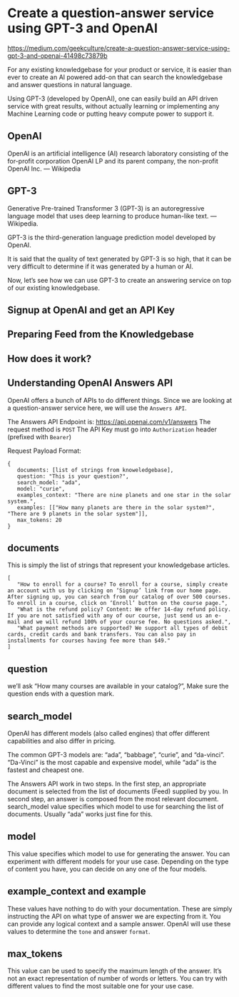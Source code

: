 Create a question-answer service using GPT-3 and OpenAI
=======================================================

https://medium.com/geekculture/create-a-question-answer-service-using-gpt-3-and-openai-41498c73879b

For any existing knowledgebase for your product or service, it is easier than ever to create an AI powered add-on that can search the knowledgebase and answer questions in natural language.

Using GPT-3 (developed by OpenAI), one can easily build an API driven service with great results, without actually learning or implementing any Machine Learning code or putting heavy compute power to support it.

## OpenAI

OpenAI is an artificial intelligence (AI) research laboratory consisting of the for-profit corporation OpenAI LP and its parent company, the non-profit OpenAI Inc. — Wikipedia

## GPT-3

Generative Pre-trained Transformer 3 (GPT-3) is an autoregressive language model that uses deep learning to produce human-like text. — Wikipedia.

GPT-3 is the third-generation language prediction model developed by OpenAI. 

It is said that the quality of text generated by GPT-3 is so high, that it can be very difficult to determine if it was generated by a human or AI. 

Now, let’s see how we can use GPT-3 to create an answering service on top of our existing knowledgebase.

## Signup at OpenAI and get an API Key

## Preparing Feed from the Knowledgebase

## How does it work?

## Understanding OpenAI Answers API

OpenAI offers a bunch of APIs to do different things. Since we are looking at a question-answer service here, we will use the `Answers API`.

The Answers API Endpoint is: https://api.openai.com/v1/answers
The request method is `POST`
The API Key must go into `Authorization` header (prefixed with `Bearer`)

Request Payload Format:

```
{
   documents: [list of strings from knoweledgebase],
   question: "This is your question?",
   search_model: "ada",
   model: "curie",
   examples_context: "There are nine planets and one star in the solar system.",
   examples: [["How many planets are there in the solar system?", "There are 9 planets in the solar system"]],
   max_tokens: 20
}
```

## documents

This is simply the list of strings that represent your knowledgebase articles. 

```
[
   "How to enroll for a course? To enroll for a course, simply create an account with us by clicking on ‘Signup’ link from our home page. After signing up, you can search from our catalog of over 500 courses. To enroll in a course, click on ‘Enroll’ button on the course page.",
   "What is the refund policy? Content: We offer 14-day refund policy. If you are not satisfied with any of our course, just send us an e-mail and we will refund 100% of your course fee. No questions asked.",
   "What payment methods are supported? We support all types of debit cards, credit cards and bank transfers. You can also pay in installments for courses having fee more than $49."
]
```

## question

we’ll ask “How many courses are available in your catalog?”,  Make sure the question ends with a question mark.

## search_model

OpenAI has different models (also called engines) that offer different capabilities and also differ in pricing. 

The common GPT-3 models are: “ada”, “babbage”, “curie”, and “da-vinci”. “Da-Vinci” is the most capable and expensive model, while “ada” is the fastest and cheapest one. 

The Answers API work in two steps. In the first step, an appropriate document is selected from the list of documents (Feed) supplied by you. In second step, an answer is composed from the most relevant document. search_model value specifies which model to use for searching the list of documents. Usually “ada” works just fine for this.

## model

This value specifies which model to use for generating the answer. You can experiment with different models for your use case. Depending on the type of content you have, you can decide on any one of the four models.

## example_context and example

These values have nothing to do with your documentation. These are simply instructing the API on what type of answer we are expecting from it. You can provide any logical context and a sample answer. OpenAI will use these values to determine the `tone` and answer `format`.

## max_tokens

This value can be used to specify the maximum length of the answer. It’s not an exact representation of number of words or letters. You can try with different values to find the most suitable one for your use case.


